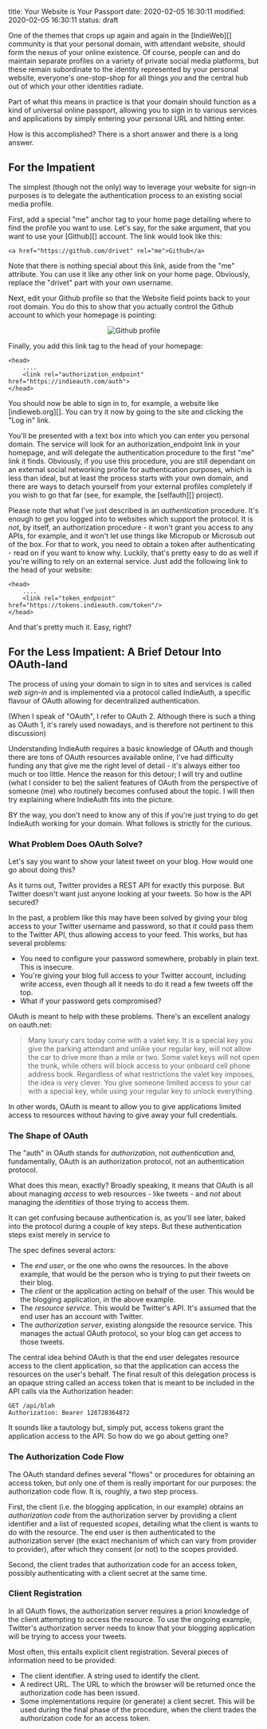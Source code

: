 title: Your Website is Your Passport
date: 2020-02-05 16:30:11
modified: 2020-02-05 16:30:11
status: draft

One of the themes that crops up again and again in the [IndieWeb][]
community is that your personal domain, with attendant website, should form
the nexus of your online existence.  Of course, people can and do maintain
separate profiles on a variety of private social media platforms, but these
remain subordinate to the identity represented by your personal website,
everyone's one-stop-shop for all things *you* and the central hub out of
which your other identities radiate.

Part of what this means in practice is that your domain should function as a
kind of universal online passport, allowing you to sign in to various
services and applications by simply entering your personal URL and hitting
enter.

How is this accomplished?  There is a short answer and there is a long
answer.

## For the Impatient

The simplest (though not the only) way to leverage your website for sign-in
purposes is to delegate the authentication process to an existing social
media profile.

First, add a special "me" anchor tag to your home page detailing where to
find the profile you want to use.  Let's say, for the sake argument, that
you want to use your [Github][] account.  The link would look like this:

    <a href="https://github.com/drivet" rel="me">Github</a>

Note that there is nothing special about this link, aside from the "me"
attribute.  You can use it like any other link on your home page.
Obviously, replace the "drivet" part with your own username.

Next, edit your Github profile so that the Website field points back to your
root domain.  You do this to show that you actually control the Github
account to which your homepage is pointing:

<div style="clear: both; text-align: center;">
<img border="0"
     src="{attach}github_profile.png" 
     alt="Github profile" />
</div>

Finally, you add this link tag to the head of your homepage:

    <head>
        ....
        <link rel="authorization_endpoint" href="https://indieauth.com/auth">
    </head>

You should now be able to sign in to, for example, a website like
[indieweb.org][].  You can try it now by going to the site and clicking the
"Log in" link.

You'll be presented with a text box into which you can enter you personal
domain. The service will look for an authorization_endpoint link in your
homepage, and will delegate the authentication procedure to the first "me"
link it finds.  Obviously, if you use this procedure, you are still
dependant on an external social networking profile for authentication
purposes, which is less than ideal, but at least the process starts with
your own domain, and there are ways to detach yourself from your external
profiles completely if you wish to go that far (see, for example, the
[selfauth][] project).

Please note that what I've just described is an *authentication* procedure.
It's enough to get you logged into to websites which support the protocol.
It is *not*, by itself, an authorization procedure - it won't grant you
access to any APIs, for example, and it won't let use things like Micropub
or Microsub out of the box.  For that to work, you need to obtain a token
after authenticating - read on if you want to know why.  Luckily, that's
pretty easy to do as well if you're willing to rely on an external service.
Just add the following link to the head of your website:

    <head>
        ....
        <link rel="token_endpoint" href="https://tokens.indieauth.com/token"/>
    </head>

And that's pretty much it.  Easy, right?

## For the Less Impatient: A Brief Detour Into OAuth-land

The process of using your domain to sign in to sites and services is called
*web sign-in* and is implemented via a protocol called IndieAuth, a specific
flavour of OAuth allowing for decentralized authentication.

(When I speak of "OAuth", I refer to OAuth 2.  Although there is such a thing
as OAuth 1, it's rarely used nowadays, and is therefore not pertinent to
this discussion)

Understanding IndieAuth requires a basic knowledge of OAuth and though there
are tons of OAuth resources available online, I've had difficulty funding
any that give me the right level of detail - it's always either too much or
too little.  Hence the reason for this detour; I will try and outline (what
I consider to be) the salient features of OAuth from the perspective of
someone (me) who routinely becomes confused about the topic.  I will then
try explaining where IndieAuth fits into the picture.

BY the way, you don't need to know any of this if you're just trying to do
get IndieAuth working for your domain.  What follows is strictly for the
curious.

### What Problem Does OAuth Solve?

Let's say you want to show your latest tweet on your blog.  How would one go
about doing this?

As it turns out, Twitter provides a REST API for exactly this purpose.  But
Twitter doesn't want just anyone looking at your tweets.  So how is the API
secured?

In the past, a problem like this may have been solved by giving your blog
access to your Twitter username and password, so that it could pass them to
the Twitter API, thus allowing access to your feed.  This works, but has
several problems:

* You need to configure your password somewhere, probably in plain text.
  This is insecure.
* You're giving your blog full access to your Twitter account, including
  write access, even though all it needs to do it read a few tweets off the
  top.
* What if your password gets compromised?

OAuth is meant to help with these problems.  There's an excellent analogy on
oauth.net:

> Many luxury cars today come with a valet key. It is a special key you give
> the parking attendant and unlike your regular key, will not allow the
> car to drive more than a mile or two. Some valet keys will not open the
> trunk, while others will block access to your onboard cell phone address
> book. Regardless of what restrictions the valet key imposes, the idea is
> very clever. You give someone limited access to your car with a special
> key, while using your regular key to unlock everything.

In other words, OAuth is meant to allow you to give applications limited
access to resources without having to give away your full credentials.

### The Shape of OAuth

The "auth" in OAuth stands for *authorization*, not *authentication* and,
fundamentally, OAuth is an authorization protocol, not an authentication
protocol.

What does this mean, exactly?  Broadly speaking, it means that OAuth is all
about managing *access* to web resources - like tweets - and *not* about
managing the *identities* of those trying to access them.

It can get confusing because authentication is, as you'll see later, baked
into the protocol during a couple of key steps.  But these authentication
steps exist merely in service to

The spec defines several actors:

* The *end user*, or the one who owns the resources.  In the above example,
  that would be the person who is trying to put their tweets on their blog.
* The *client* or the application acting on behalf of the user.  This would
  be the blogging application, in the above example.
* The *resource service*.  This would be Twitter's API.  It's assumed that
  the end user has an account with Twitter.
* The *authorization server*, existing alongside the resource service.  This
  manages the actual OAuth protocol, so your blog can get access to those
  tweets.

The central idea behind OAuth is that the end user delegates resource access
to the client application, so that the application can access the resources
on the user's behalf.  The final result of this delegation process is an
opaque string called an access token that is meant to be included in the API
calls via the Authorization header:

    GET /api/blah
    Authorization: Bearer 128728364872

It sounds like a tautology but, simply put, access tokens grant the
application access to the API.  So how do we go about getting one?

### The Authorization Code Flow

The OAuth standard defines several "flows" or procedures for obtaining an
access token, but only one of them is really important for our purposes: the
authorization code flow.  It is, roughly, a two step process.

First, the client (i.e. the blogging application, in our example) obtains an
*authorization code* from the authorization server by providing a client
identifier and a list of requested *scopes*, detailing what the client is
wants to do with the resource.  The end user is then authenticated to the
authorization server (the exact mechanism of which can vary from provider to
provider), after which they consent (or not) to the scopes provided.

Second, the client trades that authorization code for an access token,
possibly authenticating with a client secret at the same time.

### Client Registration

In all OAuth flows, the authorization server requires a priori knowledge of
the client attempting to access the resource.  To use the ongoing example,
Twitter's authorization server needs to know that your blogging application
will be trying to access your tweets.

Most often, this entails explicit client registration.  Several pieces of
information need to be provided:

* The client identifier. A string used to identify the client.
* A redirect URL.  The URL to which the browser will be returned once the
  authorization code has been issued.
* Some implementations require (or generate) a client secret.  This will be
  used during the final phase of the procedure, when the client trades the
  authorization code for an access token.
